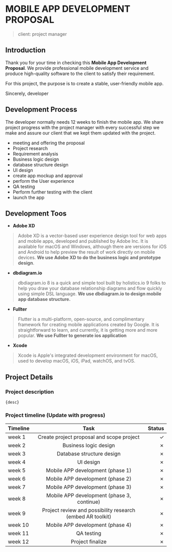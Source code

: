 # MOBILE APP DEVELOPMENT PROPOSAL

> client: project manager

## Introduction

Thank you for your time in checking this **Mobile App Development Proposal**. We provide professional mobile development service and produce high-quality software to the client to satisfy their requirement.

For this project, the purpose is to create a stable, user-friendly mobile app.

Sincerely,
    developer

## Development Process

The developer normally needs 12 weeks to finish the mobile app. We share project progress with the project manager with every successful step we make and assure our client that we kept them updated with the project.

- meeting and offering the proposal
- Project research
- Requirement analysis
- Business logic design
- database structure design
- UI design
- create app mockup and approval
- perform the User experience
- QA testing
- Perform further testing with the client
- launch the app

## Development Toos

- **Adobe XD**
> Adobe XD is a vector-based user experience design tool for web apps and mobile apps, developed and published by Adobe Inc. It is available for macOS and Windows, although there are versions for iOS and Android to help preview the result of work directly on mobile devices.
**We use Adobe XD to do the business logic and prototype design**.

- **dbdiagram.io**
>dbdiagram.io 8 is a quick and simple tool built by holistics.io 9 folks to help you draw your database relationship diagrams and flow quickly using simple DSL language.
**We use dbdiagram.io to design mobile app database structure.**

- **Fullter**
>Flutter is a multi-platform, open-source, and complimentary framework for creating mobile applications created by Google. It is straightforward to learn, and currently, it is getting more and more popular.
**We use Fullter to generate ios application**

- **Xcode**

>Xcode is Apple's integrated development environment for macOS, used to develop macOS, iOS, iPad, watchOS, and tvOS.

## Project Details

### Project description

    {desc}

### Project timeline (Update with progress)

| Timeline| Task| Status|
| ------------- |:-------------:| -----:|
| week 1| Create project proposal and scope project | &check;|
| week 2 |Business logic design|&cross; |
| week 3 |Database structure design|&cross; |
| week 4 |UI design|&cross; |
| week 5 |Mobile APP development (phase 1)|&cross; |
| week 6 |Mobile APP development (phase 2)|&cross; |
| week 7 |Mobile APP development (phase 3)|&cross; |
| week 8 | Mobile APP development (phase 3, continue)|&cross; |
| week 9 |Project review and possibility research (embed AR toolkit)|&cross; |
| week 10|Mobile APP development (phase 4)|&cross; |
| week 11|QA testing|&cross; |
| week 12|Project finalize|&cross; |
  